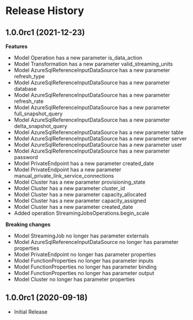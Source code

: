 # Release History

## 1.0.0rc1 (2021-12-23)

**Features**

  - Model Operation has a new parameter is_data_action
  - Model Transformation has a new parameter valid_streaming_units
  - Model AzureSqlReferenceInputDataSource has a new parameter refresh_type
  - Model AzureSqlReferenceInputDataSource has a new parameter database
  - Model AzureSqlReferenceInputDataSource has a new parameter refresh_rate
  - Model AzureSqlReferenceInputDataSource has a new parameter full_snapshot_query
  - Model AzureSqlReferenceInputDataSource has a new parameter delta_snapshot_query
  - Model AzureSqlReferenceInputDataSource has a new parameter table
  - Model AzureSqlReferenceInputDataSource has a new parameter server
  - Model AzureSqlReferenceInputDataSource has a new parameter user
  - Model AzureSqlReferenceInputDataSource has a new parameter password
  - Model PrivateEndpoint has a new parameter created_date
  - Model PrivateEndpoint has a new parameter manual_private_link_service_connections
  - Model Cluster has a new parameter provisioning_state
  - Model Cluster has a new parameter cluster_id
  - Model Cluster has a new parameter capacity_allocated
  - Model Cluster has a new parameter capacity_assigned
  - Model Cluster has a new parameter created_date
  - Added operation StreamingJobsOperations.begin_scale

**Breaking changes**

  - Model StreamingJob no longer has parameter externals
  - Model AzureSqlReferenceInputDataSource no longer has parameter properties
  - Model PrivateEndpoint no longer has parameter properties
  - Model FunctionProperties no longer has parameter inputs
  - Model FunctionProperties no longer has parameter binding
  - Model FunctionProperties no longer has parameter output
  - Model Cluster no longer has parameter properties

## 1.0.0rc1 (2020-09-18)

  - Initial Release
